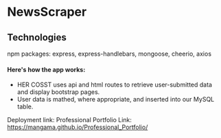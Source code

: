 # NewsScraper



## Technologies
npm packages: express, express-handlebars, mongoose, cheerio, axios

#### Here's how the app works: 
* HER COSST uses api and html routes to retrieve user-submitted data and display bootstrap pages.  
* User data is mathed, where appropriate, and inserted into our MySQL table.



Deployment link: 
Professional Portfolio Link: https://mangama.github.io/Professional_Portfolio/
